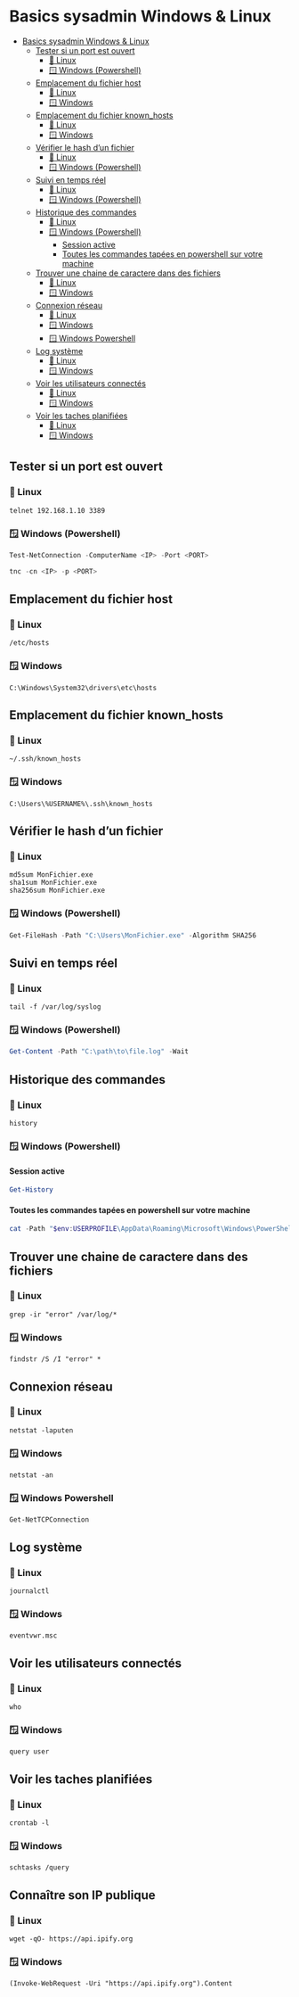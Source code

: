 # Basics sysadmin Windows & Linux

- [Basics sysadmin Windows \& Linux](#basics-sysadmin-windows--linux)
  - [Tester si un port est ouvert](#tester-si-un-port-est-ouvert)
    - [🐧 Linux](#-linux)
    - [🪟 Windows (Powershell)](#-windows-powershell)
  - [Emplacement du fichier host](#emplacement-du-fichier-host)
    - [🐧 Linux](#-linux-1)
    - [🪟 Windows](#-windows)
  - [Emplacement du fichier known\_hosts](#emplacement-du-fichier-known_hosts)
    - [🐧 Linux](#-linux-2)
    - [🪟 Windows](#-windows-1)
  - [Vérifier le hash d’un fichier](#vérifier-le-hash-dun-fichier)
    - [🐧 Linux](#-linux-3)
    - [🪟 Windows (Powershell)](#-windows-powershell-1)
  - [Suivi en temps réel](#suivi-en-temps-réel)
    - [🐧 Linux](#-linux-4)
    - [🪟 Windows (Powershell)](#-windows-powershell-2)
  - [Historique des commandes](#historique-des-commandes)
    - [🐧 Linux](#-linux-5)
    - [🪟 Windows (Powershell)](#-windows-powershell-3)
      - [Session active](#session-active)
      - [Toutes les commandes tapées en powershell sur votre machine](#toutes-les-commandes-tapées-en-powershell-sur-votre-machine)
  - [Trouver une chaine de caractere dans des fichiers](#trouver-une-chaine-de-caractere-dans-des-fichiers)
    - [🐧 Linux](#-linux-6)
    - [🪟 Windows](#-windows-2)
  - [Connexion réseau](#connexion-réseau)
    - [🐧 Linux](#-linux-7)
    - [🪟 Windows](#-windows-3)
    - [🪟 Windows Powershell](#-windows-powershell-4)
  - [Log système](#log-système)
    - [🐧 Linux](#-linux-8)
    - [🪟 Windows](#-windows-4)
  - [Voir les utilisateurs connectés](#voir-les-utilisateurs-connectés)
    - [🐧 Linux](#-linux-9)
    - [🪟 Windows](#-windows-5)
  - [Voir les taches planifiées](#voir-les-taches-planifiées)
    - [🐧 Linux](#-linux-10)
    - [🪟 Windows](#-windows-6)

## Tester si un port est ouvert

### 🐧 Linux
```
telnet 192.168.1.10 3389
```
### 🪟 Windows (Powershell)
``` powershell
Test-NetConnection -ComputerName <IP> -Port <PORT>
```
``` powershell
tnc -cn <IP> -p <PORT>
```

## Emplacement du fichier host

### 🐧 Linux
```
/etc/hosts
```
### 🪟 Windows
```
C:\Windows\System32\drivers\etc\hosts
```

## Emplacement du fichier known_hosts

### 🐧 Linux
```
~/.ssh/known_hosts
```
### 🪟 Windows
```
C:\Users\%USERNAME%\.ssh\known_hosts
```

## Vérifier le hash d’un fichier

### 🐧 Linux
```
md5sum MonFichier.exe
sha1sum MonFichier.exe
sha256sum MonFichier.exe
```
### 🪟 Windows (Powershell)
``` powershell
Get-FileHash -Path "C:\Users\MonFichier.exe" -Algorithm SHA256
```

## Suivi en temps réel

### 🐧 Linux
```
tail -f /var/log/syslog
```
### 🪟 Windows (Powershell)
``` powershell
Get-Content -Path "C:\path\to\file.log" -Wait
```

## Historique des commandes

### 🐧 Linux
```
history
```
### 🪟 Windows (Powershell)

#### Session active
``` powershell
Get-History
```
#### Toutes les commandes tapées en powershell sur votre machine
``` powershell
cat -Path "$env:USERPROFILE\AppData\Roaming\Microsoft\Windows\PowerShell\PSReadLine\ConsoleHost_history.txt"
```

## Trouver une chaine de caractere dans des fichiers

### 🐧 Linux
```
grep -ir "error" /var/log/*
```
### 🪟 Windows
```
findstr /S /I "error" *
```

## Connexion réseau

### 🐧 Linux
```
netstat -laputen
```
### 🪟 Windows
```
netstat -an
```

### 🪟 Windows Powershell
```
Get-NetTCPConnection
```

## Log système

### 🐧 Linux
```
journalctl
```
### 🪟 Windows
```
eventvwr.msc
```

## Voir les utilisateurs connectés

### 🐧 Linux
```
who
```
### 🪟 Windows
```
query user
```

## Voir les taches planifiées

### 🐧 Linux
```
crontab -l
```
### 🪟 Windows
```
schtasks /query
```

## Connaître son IP publique

### 🐧 Linux
```
wget -qO- https://api.ipify.org
```
### 🪟 Windows
```
(Invoke-WebRequest -Uri "https://api.ipify.org").Content
```
